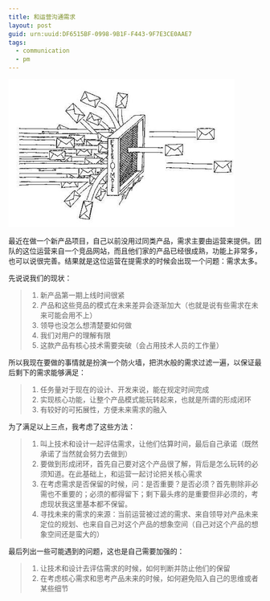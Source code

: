 ```yaml
---
title: 和运营沟通需求
layout: post
guid: urn:uuid:DF6515BF-0998-9B1F-F443-9F7E3CE0AAE7
tags:
  - communication
  - pm
---
```


![我就是个需求防火墙](/media/files/2013/10/firewall.jpg)

最近在做一个新产品项目，自己以前没用过同类产品，需求主要由运营来提供。团队的这位运营来自一个竞品网站，而且他们家的产品已经很成熟，功能上非常多，也可以说很完善。结果就是这位运营在提需求的时候会出现一个问题：需求太多。

先说说我们的现状：

> 1. 新产品第一期上线时间很紧
> 2. 产品和这些竞品的模式在未来差异会逐渐加大（也就是说有些需求在未来可能会用不上）
> 3. 领导也没怎么想清楚要如何做
> 4. 我们对用户的理解有限
> 5. 这款产品有核心技术需要突破（会占用技术人员的工作量）

所以我现在要做的事情就是扮演一个防火墙，把洪水般的需求过滤一遍，以保证最后剩下的需求能够满足：

> 1. 任务量对于现在的设计、开发来说，能在规定时间完成
> 2. 实现核心功能，让整个产品模式能玩转起来，也就是所谓的形成闭环
> 3. 有较好的可拓展性，方便未来需求的融入

为了满足以上三点，我考虑了这些方法：

> 1. 叫上技术和设计一起评估需求，让他们估算时间，最后自己承诺（既然承诺了当然就会努力去做到）
> 2. 要做到形成闭环，首先自己要对这个产品很了解，背后是怎么玩转的必须知道。在此基础上，和运营一起讨论把关核心需求
> 3. 在考虑需求是否保留的时候，问：是否重要？是否必须？首先剔除非必需也不重要的；必须的都得留下；剩下最头疼的是重要但非必须的，考虑现状我这里基本都不保留。
> 4. 寻找未来的需求的来源：当前运营被过滤的需求、来自领导对产品未来定位的规划、也来自自己对这个产品的想象空间（自己对这个产品的想象空间还是蛮大的）

最后列出一些可能遇到的问题，这也是自己需要加强的：

> 1. 让技术和设计去评估需求的时候，如何判断并防止他们的保留
> 2. 在考虑核心需求和思考产品未来的时候，如何避免陷入自己的思维或者某些细节